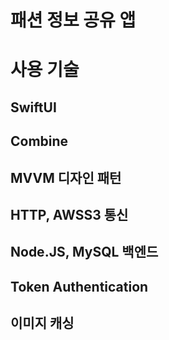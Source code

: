 # 패션 정보 공유 앱

# 사용 기술

## SwiftUI

## Combine

## MVVM 디자인 패턴

## HTTP, AWSS3 통신

## Node.JS, MySQL 백엔드

## Token Authentication

## 이미지 캐싱



